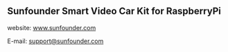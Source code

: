 ## Sunfounder Smart Video Car Kit for RaspberryPi

website:
	www.sunfounder.com

E-mail:
	support@sunfounder.com

